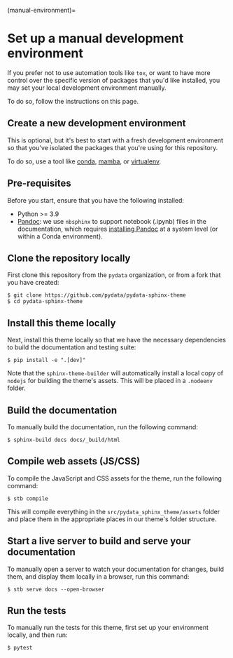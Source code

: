 (manual-environment)=

# Set up a manual development environment

If you prefer not to use automation tools like `tox`, or want to have more control over the specific version of packages that you'd like installed,
you may set your local development environment manually.

To do so, follow the instructions on this page.

## Create a new development environment

This is optional, but it's best to start with a fresh development environment so that you've isolated the packages that you're using for this repository.

To do so, use a tool like [conda](https://docs.conda.io/en/latest/), [mamba](https://github.com/mamba-org/mamba), or [virtualenv](https://virtualenv.pypa.io/).

## Pre-requisites

Before you start, ensure that you have the following installed:

- Python >= 3.9
- [Pandoc](https://pandoc.org/installing.html): we use `nbsphinx` to support notebook (.ipynb) files in the documentation, which requires [installing Pandoc](https://pandoc.org/installing.html) at a system level (or within a Conda environment).

## Clone the repository locally

First clone this repository from the `pydata` organization, or from a fork that you have created:

```console
$ git clone https://github.com/pydata/pydata-sphinx-theme
$ cd pydata-sphinx-theme
```

## Install this theme locally

Next, install this theme locally so that we have the necessary dependencies to build the documentation and testing suite:

```console
$ pip install -e ".[dev]"
```

Note that the `sphinx-theme-builder` will automatically install a local copy of `nodejs` for building the theme's assets.
This will be placed in a `.nodeenv` folder.

## Build the documentation

To manually build the documentation, run the following command:

```console
$ sphinx-build docs docs/_build/html
```

## Compile web assets (JS/CSS)

To compile the JavaScript and CSS assets for the theme, run the following command:

```console
$ stb compile
```

This will compile everything in the `src/pydata_sphinx_theme/assets` folder and place them in the appropriate places in our theme's folder structure.

## Start a live server to build and serve your documentation

To manually open a server to watch your documentation for changes, build them, and display them locally in a browser, run this command:

```console
$ stb serve docs --open-browser
```

## Run the tests

To manually run the tests for this theme, first set up your environment locally, and then run:

```console
$ pytest
```
